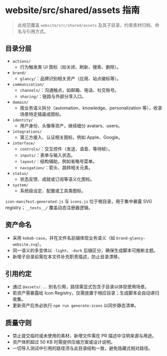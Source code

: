 # website/src/shared/assets 指南

> 此规范覆盖 `website/src/shared/assets` 及其子目录，约束素材归档、命名与引用方式。

## 目录分层

- `actions/`
  - 行为触发类 UI 图标（如关闭、刷新、搜索、删除）。
- `brand/`
  - `glancy/`：品牌识别相关资产（应用、站点徽标等）。
- `communication/`
  - `channels/`：沟通触点，如邮箱、电话、社交账号。
  - `sharing/`：链路与外部分享入口。
- `domain/`
  - 按业务语义拆分（automation、knowledge、personalization 等），收录场景特定插画或图标。
- `identity/`
  - 用户身份、头像等资产，继续细分 avatars、users。
- `integrations/`
  - 第三方接入、认证相关图标，例如 Apple、Google。
- `interface/`
  - `controls/`：交互控件（发送、语音、等待帧）。
  - `inputs/`：表单与输入状态。
  - `layout/`：结构辅助，例如省略号菜单。
  - `navigation/`：箭头、跳转相关元素。
- `status/`
  - 状态反馈、成就或订阅等语义化图标。
- `system/`
  - 系统级设定、配置或工具类图标。

`icon-manifest.generated.js` 与 `icons.js` 位于根目录，用于集中暴露 SVG registry；`__tests__/` 覆盖动态注册器逻辑。

## 资产命名

- 采用 `kebab-case`，并在文件名前缀体现业务语义（如 `brand-glancy-website.svg`）。
- 同一语义的多变体以 `-light`、`-dark` 后缀区分，确保生成脚本可推断主题。
- 新增子目录前需在本文件补充职责描述，防止目录漂移。

## 引用约定

- 通过 `@assets/...` 别名引用，路径需显式包含子目录以体现使用场景。
- 若资产需暴露给 Icon Registry，仅需放置于相应目录；生成脚本会自动递归收集。
- 更新资产后务必执行 `npm run generate:icons` 以同步静态清单。

## 质量守则

- 禁止提交临时或未使用的素材，新增文件需在 PR 描述中注明来源与用途。
- 资产体积超过 50 KB 时需提供压缩方案或设计说明。
- 一切导入测试中引用的路径须与此目录结构一致，避免隐藏式相对路径。
